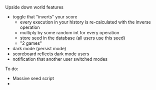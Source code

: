 Upside down world features
- toggle that "inverts" your score
  - every execution in your history is re-calculated with the inverse operation
  - multiply by some random int for every operation
  - store seed in the database (all users use this seed)
  - "2 games"
- dark mode (persist mode)
- scoreboard reflects dark mode users
- notification that another user switched modes

To do:
- Massive seed script
-
